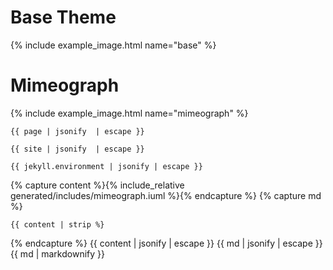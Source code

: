 # Base Theme

{% include example_image.html name="base" %}

# Mimeograph

{% include example_image.html name="mimeograph" %}

<pre><code>{{ page | jsonify  | escape }}</code></pre>
<pre><code>{{ site | jsonify  | escape }}</code></pre>
<pre><code>{{ jekyll.environment | jsonify | escape }}</code></pre>

{% capture content %}{% include_relative generated/includes/mimeograph.iuml %}{% endcapture %}
{% capture md %}
```plantuml
{{ content | strip %}
```
{% endcapture %}
{{ content | jsonify | escape }}
{{ md | jsonify | escape }}
{{ md | markdownify }}

</code></pre>
